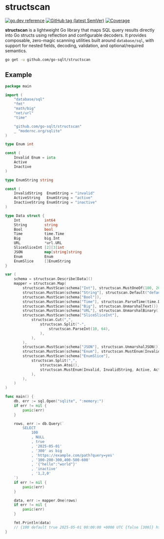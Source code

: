 # structscan

[![go.dev reference](https://img.shields.io/badge/go.dev-reference-007d9c?logo=go&logoColor=white)](https://pkg.go.dev/github.com/go-sqlt/structscan)
[![GitHub tag (latest SemVer)](https://img.shields.io/github/tag/go-sqlt/structscan.svg?style=social)](https://github.com/go-sqlt/structscan/tags)
[![Coverage](https://img.shields.io/badge/Coverage-76.9%25-brightgreen)](https://github.com/go-sqlt/structscan/actions)

**structscan** is a lightweight Go library that maps SQL query results directly into Go structs using reflection and configurable decoders. It provides composable, zero-magic scanning utilities built around `database/sql`, with support for nested fields, decoding, validation, and optional/required semantics.

```sh
go get -u github.com/go-sqlt/structscan
```

## Example

```go
package main

import (
	"database/sql"
	"fmt"
	"math/big"
	"net/url"
	"time"

	"github.com/go-sqlt/structscan"
	_ "modernc.org/sqlite"
)

type Enum int

const (
	Invalid Enum = iota
	Active
	Inactive
)

type EnumString string

const (
	InvalidString  EnumString = "invalid"
	ActiveString   EnumString = "active"
	InactiveString EnumString = "inactive"
)

type Data struct {
	Int           int64
	String        string
	Bool          bool
	Time          time.Time
	Big           big.Int
	URL           *url.URL
	SliceSliceInt [2][3]int
	JSON          map[string]string
	Enum          Enum
	EnumSlice     []EnumString
}

var (
	schema = structscan.Describe[Data]()
	mapper = structscan.Map(
		structscan.MustScan(schema["Int"], structscan.MustOneOf(100, 200, 300)),
		structscan.MustScan(schema["String"], structscan.Default("default")),
		structscan.MustScan(schema["Bool"]),
		structscan.MustScan(schema["Time"], structscan.ParseTime(time.DateOnly)),
		structscan.MustScan(schema["Big"], structscan.UnmarshalText()),
		structscan.MustScan(schema["URL"], structscan.UnmarshalBinary()),
		structscan.MustScan(schema["SliceSliceInt"],
			structscan.Cut(",",
				structscan.Split("-",
					structscan.ParseInt(10, 64),
				),
			),
		),
		structscan.MustScan(schema["JSON"], structscan.UnmarshalJSON()),
		structscan.MustScan(schema["Enum"], structscan.MustEnum(InvalidString, Invalid, ActiveString, Active, InactiveString, Inactive)),
		structscan.MustScan(schema["EnumSlice"],
			structscan.Split(",",
				structscan.Atoi(),
				structscan.MustEnum(Invalid, InvalidString, Active, ActiveString, Inactive, InactiveString),
			),
		),
	)
)

func main() {
	db, err := sql.Open("sqlite", ":memory:")
	if err != nil {
		panic(err)
	}

	rows, err := db.Query(`
		SELECT
			100
			, NULL
			, true
			, '2025-05-01'
			, '300' as big
			, 'https://example.com/path?query=yes'
			, '100-200-300,400-500-600'
			, '{"hello":"world"}'
			, 'inactive'
			, '1,2,0'
	`)
	if err != nil {
		panic(err)
	}

	data, err := mapper.One(rows)
	if err != nil {
		panic(err)
	}

	fmt.Println(data)
	// {100 default true 2025-05-01 00:00:00 +0000 UTC {false [300]} https://example.com/path?query=yes [[100 200 300] [400 500 600]] map[hello:world] 2 [active inactive invalid]}
}
```